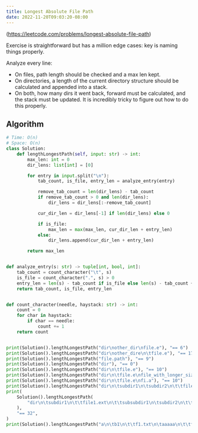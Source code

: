 ```yaml
---
title: Longest Absolute File Path
date: 2022-11-20T09:03:20-08:00
---
```


(https://leetcode.com/problems/longest-absolute-file-path)

Exercise is straightforward but has a million edge cases: key is naming things properly.

Analyze every line:
- On files, path length should be checked and a max len kept.
- On directories, a length of the current directory structure should be calculated and appended into a stack.
- On both, how many dirs it went back, forward must be calculated, and the stack must be updated. It is incredibly
  tricky to figure out how to do this properly.


## Algorithm

```python
# Time: O(n)
# Space: O(n)
class Solution:
    def lengthLongestPath(self, input: str) -> int:
        max_len: int = 0
        dir_lens: list[int] = [0]

        for entry in input.split("\n"):
            tab_count, is_file, entry_len = analyze_entry(entry)

            remove_tab_count = len(dir_lens) - tab_count
            if remove_tab_count > 0 and len(dir_lens):
                dir_lens = dir_lens[:-remove_tab_count]

            cur_dir_len = dir_lens[-1] if len(dir_lens) else 0

            if is_file:
                max_len = max(max_len, cur_dir_len + entry_len)
            else:
                dir_lens.append(cur_dir_len + entry_len)

        return max_len


def analyze_entry(s: str) -> tuple[int, bool, int]:
    tab_count = count_character("\t", s)
    is_file = count_character(".", s) > 0
    entry_len = len(s) - tab_count if is_file else len(s) - tab_count + 1
    return tab_count, is_file, entry_len


def count_character(needle, haystack: str) -> int:
    count = 0
    for char in haystack:
        if char == needle:
            count += 1
    return count


print(Solution().lengthLongestPath("dir\nother_dir\nfile.e"), "== 6")
print(Solution().lengthLongestPath("dir\nother_dire\n\tfile.e"), "== 17")
print(Solution().lengthLongestPath("file.path"), "== 9")
print(Solution().lengthLongestPath("dir"), "== 0")
print(Solution().lengthLongestPath("dir\n\tfile.e"), "== 10")
print(Solution().lengthLongestPath("dir\n\tfile.e\nfile_with_longer_size.a"), "== 23")
print(Solution().lengthLongestPath("dir\n\tfile.e\nfi.a"), "== 10")
print(Solution().lengthLongestPath("dir\n\tsubdir1\n\tsubdir2\n\t\tfile.ext"), "== 20")
print(
    Solution().lengthLongestPath(
        "dir\n\tsubdir1\n\t\tfile1.ext\n\t\tsubsubdir1\n\tsubdir2\n\t\tsubsubdir2\n\t\t\tfile2.ext"
    ),
    "== 32",
)
print(Solution().lengthLongestPath("a\n\tb1\n\t\tf1.txt\n\taaaaa\n\t\tf2.txt"), "== 14")

```


